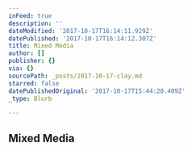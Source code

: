 ```yaml
---
inFeed: true
description: ''
dateModified: '2017-10-17T16:14:11.929Z'
datePublished: '2017-10-17T16:14:12.307Z'
title: Mixed Media
author: []
publisher: {}
via: {}
sourcePath: _posts/2017-10-17-clay.md
starred: false
datePublishedOriginal: '2017-10-17T15:44:20.409Z'
_type: Blurb

---
```

## Mixed Media